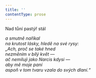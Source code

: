 ```yaml
---
title: ''
contentType: prose
---
```


Nad tůní pastýř stál

_a smutně naříkal  
na krutost lásky, hledě na své rysy:  
„Ach, proč se také hned  
nezměním v bílý květ —  
ač nemiluji jako Narcis kdysi —  
aby mě moje paní  
aspoň v tom tvaru vzala do svých dlaní.“_
